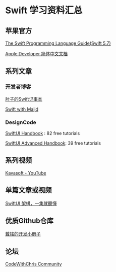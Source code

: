 # Swift 学习资料汇总

## 苹果官方

[The Swift Programming Language Guide(Swift 5.7)](https://docs.swift.org/swift-book/LanguageGuide)

[Apple Developer 简体中文文档](https://developer.apple.com/cn/documentation/)

## 系列文章

### 开发者博客

[肘子的Swift记事本](https://www.fatbobman.com/posts/)

[Swift with Majid](https://swiftwithmajid.com/categories/)

### DesignCode

[SwiftUI Handbook](https://designcode.io/swiftui-handbook) : 82 free tutorials

[SwiftUI Advanced Handbook](https://designcode.io/swiftui-advanced-handbook): 39 free tutorials


## 系列视频

[Kavasoft - YouTube](https://www.youtube.com/playlist?list=PLvw-GI3Vdm9a5569W31tva6DC9jYqWa1S)



## 单篇文章或视频

[SwiftUI 架構，一集就聽懂](https://weakself.dev/episodes/83)

## 优质Github仓库

[戴铭的开发小册子](https://github.com/KwaiAppTeam/SwiftPamphletApp)

## 论坛

[CodeWithChris Community](https://codecrew.codewithchris.com/)